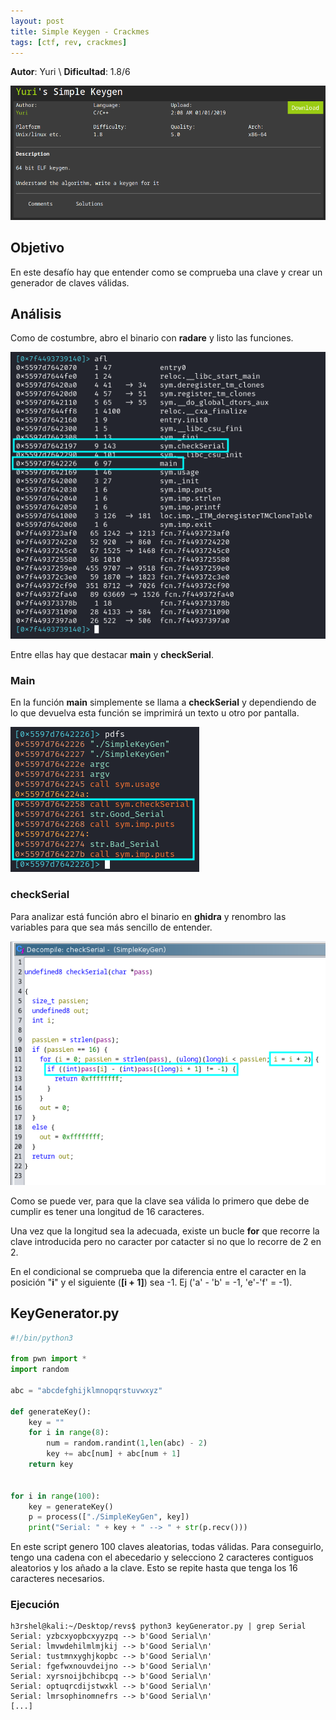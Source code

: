 ```yaml
---
layout: post
title: Simple Keygen - Crackmes
tags: [ctf, rev, crackmes]
---
```


**Autor**: Yuri \\
**Dificultad**: 1.8/6

![img](../imgs/write-ups/crackmes/simple-keygen/simple_keygen.png)

## Objetivo

En este desafío hay que entender como se comprueba una clave y crear un generador de claves válidas.

## Análisis

Como de costumbre, abro el binario con **radare** y listo las funciones.

![img](../imgs/write-ups/crackmes/simple-keygen/simple_keygen_1.png)

Entre ellas hay que destacar **main** y **checkSerial**.

### Main

En la función **main** simplemente se llama a **checkSerial** y dependiendo de lo que devuelva esta función se imprimirá un texto u otro por pantalla.

![img](../imgs/write-ups/crackmes/simple-keygen/simple_keygen_2.png)

### checkSerial

Para analizar está función abro el binario en **ghidra** y renombro las variables para que sea más sencillo de entender.

![img](../imgs/write-ups/crackmes/simple-keygen/simple_keygen_3.png)

Como se puede ver, para que la clave sea válida lo primero que debe de cumplir es tener una longitud de 16 caracteres.

Una vez que la longitud sea la adecuada, existe un bucle **for** que recorre la clave introducida pero no caracter por catacter si no que lo recorre de 2 en 2.

En el condicional se comprueba que la diferencia entre el caracter en la posición "**i**" y el siguiente (**[i + 1]**) sea -1.  Ej ('a' - 'b' = -1, 'e'-'f' = -1).

## KeyGenerator.py

```py
#!/bin/python3

from pwn import *
import random

abc = "abcdefghijklmnopqrstuvwxyz"

def generateKey():
    key = ""
    for i in range(8):
        num = random.randint(1,len(abc) - 2)
        key += abc[num] + abc[num + 1]
    return key


for i in range(100):
    key = generateKey()
    p = process(["./SimpleKeyGen", key]) 
    print("Serial: " + key + " --> " + str(p.recv()))
```

En este script genero 100 claves aleatorias, todas válidas. Para conseguirlo, tengo una cadena con el abecedario y selecciono 2 caracteres contiguos aleatorios y los añado a la clave. Esto se repite hasta que tenga los 16 caracteres necesarios.

### Ejecución
```
h3rshel@kali:~/Desktop/revs$ python3 keyGenerator.py | grep Serial
Serial: yzbcxyopbcxyyzpq --> b'Good Serial\n'
Serial: lmvwdehilmlmjkij --> b'Good Serial\n'
Serial: tustmnxyghjkopbc --> b'Good Serial\n'
Serial: fgefwxnouvdeijno --> b'Good Serial\n'
Serial: xyrsnoijbchibcpq --> b'Good Serial\n'
Serial: optuqrcdijstwxkl --> b'Good Serial\n'
Serial: lmrsophinomnefrs --> b'Good Serial\n'
[...]
```
